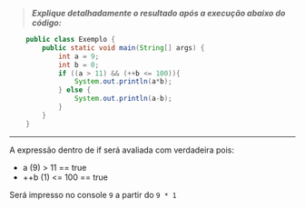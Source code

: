 > _**Explique detalhadamente o resultado após a execução abaixo do código:**_

```java
    public class Exemplo {
        public static void main(String[] args) {
            int a = 9;
            int b = 0;
            if ((a > 11) && (++b <= 100)){
                System.out.println(a*b);
            } else {
                System.out.println(a-b);
            }
        }
    }
```

---

 A expressão dentro de if será avaliada com verdadeira pois:
 - a (9) > 11 == true
 - ++b (1) <= 100 == true
 
 Será impresso no console `9` a partir do `9 * 1`